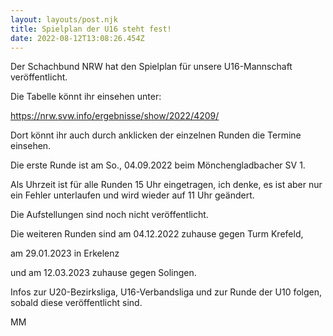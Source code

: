 ```yaml
---
layout: layouts/post.njk
title: Spielplan der U16 steht fest!
date: 2022-08-12T13:08:26.454Z
---
```

Der Schachbund NRW hat den Spielplan für unsere U16-Mannschaft veröffentlicht.

Die Tabelle könnt ihr einsehen unter:

<https://nrw.svw.info/ergebnisse/show/2022/4209/>

Dort könnt ihr auch durch anklicken der einzelnen Runden die Termine einsehen.

Die erste Runde ist am So., 04.09.2022 beim Mönchengladbacher SV 1.

Als Uhrzeit ist für alle Runden 15 Uhr eingetragen, ich denke, es ist aber nur ein Fehler unterlaufen und wird wieder auf 11 Uhr geändert.

Die Aufstellungen sind noch nicht veröffentlicht.

Die weiteren Runden sind am 04.12.2022 zuhause gegen Turm Krefeld,

am 29.01.2023 in Erkelenz

und am  12.03.2023 zuhause gegen Solingen.

Infos zur U20-Bezirksliga, U16-Verbandsliga und zur Runde der U10 folgen, sobald diese veröffentlicht sind.

MM
